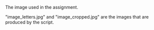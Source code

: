 The image used in the assignment.


"image_letters.jpg" and "image_cropped.jpg" are the images that are produced by the script.
